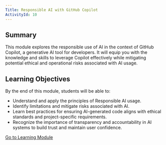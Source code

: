 ```yaml
---
Title: Responsible AI with GitHub Copilot
ActivityId: 10
---
```


## Summary

This module explores the responsible use of AI in the context of GitHub Copilot, a generative AI tool for developers. It will equip you with the knowledge and skills to leverage Copilot effectively while mitigating potential ethical and operational risks associated with AI usage.

## Learning Objectives

By the end of this module, students will be able to:

- Understand and apply the principles of Responsible AI usage.
- Identify limitations and mitigate risks associated with AI.
- Learn best practices for ensuring AI-generated code aligns with ethical standards and project-specific requirements.
- Recognize the importance of transparency and accountability in AI systems to build trust and maintain user confidence.

[Go to Learning Module](https://learn.microsoft.com/en-us/training/modules/responsible-ai-with-github-copilot/)
